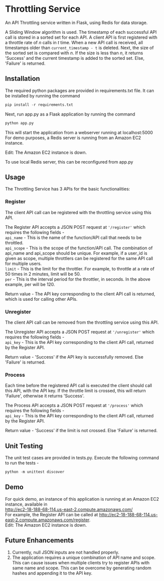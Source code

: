 # Throttling Service
An API Throttling service written in Flask, using Redis for data storage.
  
A Sliding Window algorithm is used. The timestamp of each successful API call is stored in a sorted set for each API. A client API is first registered with a throttle rate of <em>n</em> calls in <em>t</em> time.  When a new API call is received, all timestamps older than `current_timestamp - t` is deleted. Next, the size of the sorted set is compared with <em>n</em>. If the size is less than <em>n</em>, it returns 'Success' and the current timestamp is added to the sorted set. Else, 'Failure' is returned. 


## Installation
The required python packages are provided in requirements.txt file. It can be installed by running the command
```python
pip install -r requirements.txt
```
Next, run app.py as a Flask application by running the command
```python
python app.py
```
This will start the application from a webserver running at localhost:5000  
For demo purposes, a Redis server is running from an Amazon EC2 instance. 
  
Edit: The Amazon EC2 instance is down.
  
To use local Redis server, this can be reconfigured from app.py


## Usage
The Throttling Service has 3 APIs for the basic functionalities:
### Register 
The client API call can be registered with the throttling service using this API.
  
The Register API accepts a JSON POST request at `'/register'` which requires the following fields -  
`api_name` - This is the name of the function/API call that needs to be throttled.  
`api_scope` - This is the scope of the function/API call. The combination of api_name and api_scope should be unique. For example, if a user_id is given as scope, multiple throttlers can be registered for the same API call for multiple users.  
`limit` - This is the limit for the throttler. For example, to throttle at a rate of 50 times in 2 minutes, limit will be 50.  
`per` - This is the interval period for the throttler, in seconds. In the above example, per will be 120.  
  
Return value - The API key corresponding to the client API call is returned, which is used for calling other APIs.

### Unregister
The client API call can be removed from the throttling service using this API.
  
The Unregister API accepts a JSON POST request at `'/unregister'` which requires the following fields -   
`api_key` - This is the API key corresponding to the client API call, returned by the Register API.
  
Return value - 'Success' if the API key is successfully removed. Else 'Failure' is returned.

### Process
Each time before the registered API call is executed the client should call this API, with the API key. If the throttle limit is crossed, this will return 'Failure', otherwise it returns 'Success'.
  
The Process API accepts a JSON POST request at `'/process'` which requires the following fields -  
`api_key` - This is the API key corresponding to the client API call, returned by the Register API.
  
Return value - 'Success' if the limit is not crossed. Else 'Failure' is returned.


## Unit Testing

The unit test cases are provided in tests.py. Execute the following command to run the tests - 
  
```python
python -m unittest discover
```


## Demo

For quick demo, an instance of this application is running at an Amazon EC2 instance, available in   
http://ec2-18-188-68-114.us-east-2.compute.amazonaws.com/  
For example, the Register API can be called at http://ec2-18-188-68-114.us-east-2.compute.amazonaws.com/register.  
Edit: The Amazon EC2 instance is down.

## Future Enhancements
1. Currently, null JSON inputs are not handled properly.  
2. The application requires a unique combination of API name and scope. This can cause issues when multiple clients try to register APIs with same name and scope. This can be overcome by generating random hashes and appending it to the API key.





